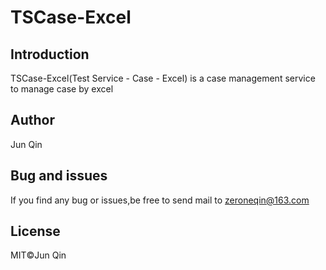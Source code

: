 # TSCase-Excel

## Introduction
TSCase-Excel(Test Service - Case - Excel) is a case management service to manage case by excel
## Author
Jun Qin
## Bug and issues
If you find any bug or issues,be free to send mail to zeroneqin@163.com
## License
MIT©️Jun Qin